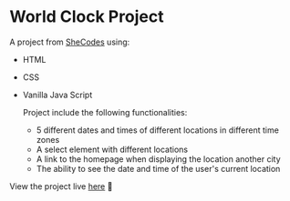 # World Clock Project
A project from [SheCodes](https://www.shecodes.io/workshops?gc_id=20485440392&h_ad_id=687450966627&gclid=Cj0KCQiAw6yuBhDrARIsACf94RXTQn7cIUx1PeIQIR65BkfqQ7h-QSBc2pitRsV9p-qJYrUlherpTHAaArRLEALw_wcB) using:
* HTML
* CSS
* Vanilla Java Script

  Project include the following functionalities:
  * 5 different dates and times of different locations in different time zones 
  * A select element with different locations
  * A link to the homepage when displaying the location another city
  * The ability to see the date and time of the user's current location

View the project live [here](https://world-clock-patrycja-oosthuizen.netlify.app/) 👀
